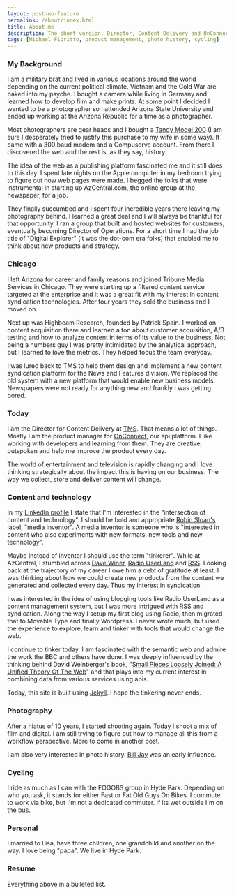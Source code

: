 ```yaml
---
layout: post-no-feature
permalink: /about/index.html
title: About me
description: The short version. Director, Content Delivery and OnConnect product manager at TMS. Media tinkerer, photographer, cyclist, husband, father, grandfather.
tags: [Michael Fioritto, product management, photo history, cycling]
---
```



### My Background
I am a military brat and lived in various locations around the world depending on the current political climate. Vietnam and the Cold War are baked into my psyche. I bought a camera while living in Germany and learned how to develop film and make prints. At some point I decided I wanted to be a photographer so I attended Arizona State University and ended up working at the Arizona Republic for a time as a photographer.

Most photographers are gear heads and I bought a [Tandy Model 200](http://oldcomputers.net/trs200.html) (I am sure I desperately tried to justify this purchase to my wife in some way). It came with a 300 baud modem and a Compuserve account. From there I discovered the web and the rest is, as they say, history.

The idea of the web as a publishing platform fascinated me and it still does to this day. I spent late nights on the Apple computer in my bedroom trying to figure out how web pages were made. I begged the folks that were instrumental in starting up AzCentral.com, the online group at the newspaper, for a job.

They finally succumbed and I spent four incredible years there leaving my photography behind. I learned a great deal and I will always be thankful for that opportunity. I ran a group that built and hosted websites for customers, eventually becoming Director of Operations. For a short time I had the job title of "Digital Explorer" (it was the dot-com era folks) that enabled me to think about new products and strategy.

### Chicago
I left Arizona for career and family reasons and joined Tribune Media Services in Chicago. They were starting up a filtered content service targeted at the enterprise and it was a great fit with my interest in content syndication technologies. After four years they sold the business and I moved on.

Next up was Highbeam Research, founded by Patrick Spain. I worked on content acquisition there and learned a ton about customer acquisition, A/B testing and how to analyze content in terms of its value to the business. Not being a numbers guy I was pretty intimidated by the analytical approach, but I learned to love the metrics. They helped focus the team everyday.

I was lured back to TMS to help them design and implement a new content syndication platform for the News and Features division. We replaced the old system with a new platform that would enable new business models. Newspapers were not ready for anything new and frankly I was getting bored.

### Today
I am the Director for Content Delivery at [TMS](http://www.tribunemediaservices.com). That means a lot of things. Mostly I am the product manager for [OnConnect](http://developer.tmsapi.com), our api platform. I like working with developers and learning from them. They are creative, outspoken and help me improve the product every day.

The world of entertainment and television is rapidly changing and I love thinking strategically about the impact this is having on our business. The way we collect, store and deliver content will change. 

### Content and technology
In my [LinkedIn profile](http://www.linkedin.com/in/fioritto) I state that I'm interested in the "intersection of content and technology". I should be bold and appropriate [Robin Sloan's](http://www.robinsloan.com/about/) label, "media inventor". A media inventor is someone who is "interested in content who also experiments with new formats, new tools and new technology".

Maybe instead of inventor I should use the term "tinkerer". While at AzCentral, I stumbled across [Dave Winer](http://www.scripting.com), [Radio UserLand](http://en.wikipedia.org/wiki/Radio_UserLand) and [RSS](http://en.wikipedia.org/wiki/RSS). Looking back at the trajectory of my career I owe him a debt of gratitude at least. I was thinking about how we could create new products from the content we generated and collected every day. Thus my interest in syndication.

I was interested in the idea of using blogging tools like Radio UserLand as a content management system, but I was more intrigued with RSS and syndication. Along the way I setup my first blog using Radio, then migrated that to Movable Type and finally Wordpress. I never wrote much, but used the experience to explore, learn and tinker with tools that would change the web.

I continue to tinker today. I am fascinated with the semantic web  and admire the work the BBC and others have done. I was deeply influenced by the thinking behind David Weinberger's book, "[Small Pieces Loosely Joined: A Unified Theory Of The Web](http://www.amazon.com/Small-Pieces-Loosely-Joined-ebook/dp/B009G1T1OK/ref=sr_1_5?s=books&ie=UTF8&qid=1383504805&sr=1-5&keywords=david+weinberger)" and that plays into my current interest in combining data from various services using apis.

Today, this site is built using [Jekyll](http://jekyllrb.com/). I hope the tinkering never ends.

### Photography
After a hiatus of 10 years, I started shooting again. Today I shoot a mix of film and digital. I am still trying to figure out how to manage all this from a workflow perspective. More to come in another post.

I am also very interested in photo history. [Bill Jay](http://www.fioritto.us/blog/bill-jay-1940-2009/1497/) was an early influence. 

### Cycling
I ride as much as I can with the FOGOBS group in Hyde Park. Depending on who you ask, it stands for either Fast or Fat Old Guys On Bikes. I commute to work via bike, but I'm not a dedicated commuter. If its wet outside I'm on the bus.

### Personal
I married to Lisa, have three children, one grandchild and another on the way. I love being "papa". We live in Hyde Park.

### Resume
Everything above in a bulleted list.

